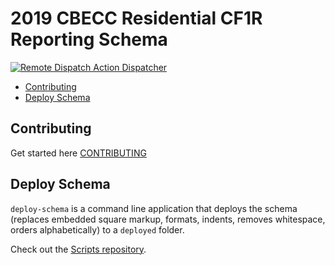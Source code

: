 # 2019 CBECC Residential CF1R Reporting Schema

[![Remote Dispatch Action Dispatcher](https://github.com/california-energy-commission/2019-CBECC-Res-CF1R-Schame/actions/workflows/dispatch.yml/badge.svg)](https://github.com/california-energy-commission/2019-CBECC-Res-CF1R-Schema/actions/workflows/dispatch.yml)

- [Contributing](#contributing)
- [Deploy Schema](#deploy-schema)

## Contributing

Get started here [CONTRIBUTING](CONTRIBUTING.md)

## Deploy Schema

`deploy-schema` is a command line application that deploys the schema (replaces embedded square markup, formats, indents, removes whitespace, orders alphabetically)
to a `deployed` folder.

Check out the [Scripts repository](https://github.com/california-energy-commission/Scripts).